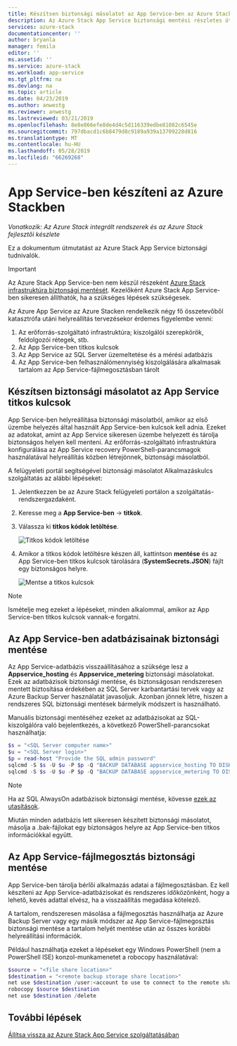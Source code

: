 ```yaml
---
title: Készítsen biztonsági másolatot az App Service-ben az Azure Stackben |} A Microsoft Docs
description: Az Azure Stack App Service biztonsági mentési részletes útmutatást.
services: azure-stack
documentationcenter: ''
author: bryanla
manager: femila
editor: ''
ms.assetid: ''
ms.service: azure-stack
ms.workload: app-service
ms.tgt_pltfrm: na
ms.devlang: na
ms.topic: article
ms.date: 04/23/2019
ms.author: anwestg
ms.reviewer: anwestg
ms.lastreviewed: 03/21/2019
ms.openlocfilehash: 8e8e866efe8de4d4c5d116339edbe81082c6545e
ms.sourcegitcommit: 797dbacd1c6b8479d8c9189a939a13709228d816
ms.translationtype: MT
ms.contentlocale: hu-HU
ms.lasthandoff: 05/28/2019
ms.locfileid: "66269268"
---
```

# <a name="back-up-app-service-on-azure-stack"></a>App Service-ben készíteni az Azure Stackben

*Vonatkozik: Az Azure Stack integrált rendszerek és az Azure Stack fejlesztői készlete*  

Ez a dokumentum útmutatást az Azure Stack App Service biztonsági tudnivalók.

> [!IMPORTANT]
> Az Azure Stack App Service-ben nem készül részeként [Azure Stack infrastruktúra biztonsági mentését](azure-stack-backup-infrastructure-backup.md). Kezelőként Azure Stack App Service-ben sikeresen állíthatók, ha a szükséges lépések szükségesek.

Az Azure App Service az Azure Stacken rendelkezik négy fő összetevőből katasztrófa utáni helyreállítás tervezésekor érdemes figyelembe venni:
1. Az erőforrás-szolgáltató infrastruktúra; kiszolgálói szerepkörök, feldolgozói rétegek, stb. 
2. Az App Service-ben titkos kulcsok
3. Az App Service az SQL Server üzemeltetése és a mérési adatbázis
4. Az App Service-ben felhasználómennyiség kiszolgálására alkalmasak tartalom az App Service-fájlmegosztásban tárolt   

## <a name="back-up-app-service-secrets"></a>Készítsen biztonsági másolatot az App Service titkos kulcsok
App Service-ben helyreállítása biztonsági másolatból, amikor az első üzembe helyezés által használt App Service-ben kulcsok kell adnia. Ezeket az adatokat, amint az App Service sikeresen üzembe helyezett és tárolja biztonságos helyen kell menteni. Az erőforrás-szolgáltató infrastruktúra konfigurálása az App Service recovery PowerShell-parancsmagok használatával helyreállítás közben létrejönnek, biztonsági másolatból.

A felügyeleti portál segítségével biztonsági másolatot Alkalmazáskulcs szolgáltatás az alábbi lépéseket: 

1. Jelentkezzen be az Azure Stack felügyeleti portálon a szolgáltatás-rendszergazdaként.

2. Keresse meg a **App Service-ben** -> **titkok**. 

3. Válassza ki **titkos kódok letöltése**.

   ![Titkos kódok letöltése](./media/app-service-back-up/download-secrets.png)

4. Amikor a titkos kódok letöltésre készen áll, kattintson **mentése** és az App Service-ben titkos kulcsok tárolására (**SystemSecrets.JSON**) fájlt egy biztonságos helyre. 

   ![Mentse a titkos kulcsok](./media/app-service-back-up/save-secrets.png)

> [!NOTE]
> Ismételje meg ezeket a lépéseket, minden alkalommal, amikor az App Service-ben titkos kulcsok vannak-e forgatni.

## <a name="back-up-the-app-service-databases"></a>Az App Service-ben adatbázisainak biztonsági mentése
Az App Service-adatbázis visszaállításához a szüksége lesz a **Appservice_hosting** és **Appservice_metering** biztonsági másolatokat. Ezek az adatbázisok biztonsági mentése, és biztonságosan rendszeresen mentett biztosítása érdekében az SQL Server karbantartási tervek vagy az Azure Backup Server használatát javasoljuk. Azonban jönnek létre, hiszen a rendszeres SQL biztonsági mentések bármelyik módszert is használható.

Manuális biztonsági mentéséhez ezeket az adatbázisokat az SQL-kiszolgálóra való bejelentkezés, a következő PowerShell-parancsokat használhatja:

  ```powershell
  $s = "<SQL Server computer name>"
  $u = "<SQL Server login>" 
  $p = read-host "Provide the SQL admin password"
  sqlcmd -S $s -U $u -P $p -Q "BACKUP DATABASE appservice_hosting TO DISK = '<path>\hosting.bak'"
  sqlcmd -S $s -U $u -P $p -Q "BACKUP DATABASE appservice_metering TO DISK = '<path>\metering.bak'"
  ```

> [!NOTE]
> Ha az SQL AlwaysOn adatbázisok biztonsági mentése, kövesse [ezek az utasítások](https://docs.microsoft.com/sql/database-engine/availability-groups/windows/configure-backup-on-availability-replicas-sql-server?view=sql-server-2017). 

Miután minden adatbázis lett sikeresen készített biztonsági másolatot, másolja a .bak-fájlokat egy biztonságos helyre az App Service-ben titkos információkkal együtt.

## <a name="back-up-the-app-service-file-share"></a>Az App Service-fájlmegosztás biztonsági mentése
App Service-ben tárolja bérlői alkalmazás adatai a fájlmegosztásban. Ez kell készíteni az App Service-adatbázisokat és rendszeres időközönként, hogy a lehető, kevés adattal elvész, ha a visszaállítás megadása kötelező. 

A tartalom, rendszeresen másolása a fájlmegosztás használhatja az Azure Backup Server vagy egy másik módszer az App Service-fájlmegosztás biztonsági mentése a tartalom helyét mentése után az összes korábbi helyreállítási információk. 

Például használhatja ezeket a lépéseket egy Windows PowerShell (nem a PowerShell ISE) konzol-munkamenetet a robocopy használatával:

```powershell
$source = "<file share location>"
$destination = "<remote backup storage share location>"
net use $destination /user:<account to use to connect to the remote share in the format of domain\username> *
robocopy $source $destination
net use $destination /delete
```

## <a name="next-steps"></a>További lépések
[Állítsa vissza az Azure Stack App Service szolgáltatásában](app-service-recover.md)